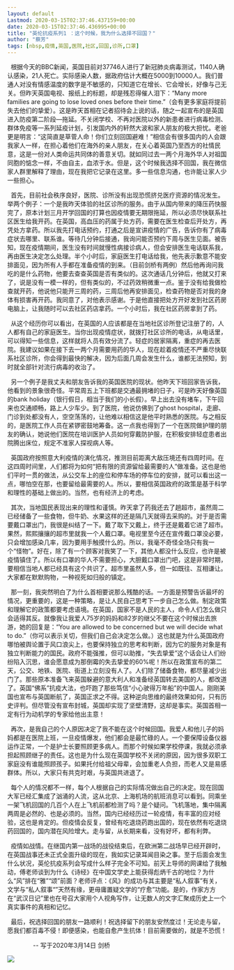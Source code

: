 ```yaml
---
layout: default
Lastmod: 2020-03-15T02:37:46.437159+00:00
date: 2020-03-15T02:37:46.436995+00:00
title: "英伦抗疫系列1 ：这个时候，我为什么选择不回国？"
author: "蔡芳"
tags: [nbsp,疫情,英国,医院,社区,回国,诊所,口罩]
---
```


  根据今天的BBC新闻，英国目前对37746人进行了新冠肺炎病毒测试，1140人确认感染，21人死亡。实际感染人数，据政府估计大概在5000到10000人。我们普通人对没有情感温度的数字是不敏感的，只知道它在增长、它会增长，好像与己无关。但昨天英国电视、报纸上的标题，却是残忍得催人泪下：“Many more families are going to lose loved ones before their time.”（会有更多家庭将提前失去他们的挚爱）。这是昨天首相在记者招待会上说的话，随之一起宣布的是英国进入防疫第二阶段—拖延。不关闭学校、不再对医院以外的新患者进行病毒检测、群体免疫等一系列延疫计划，引发国内外的轩然大波和家人朋友的极大担忧。老爸更是明言：“这简直是草菅人命！你们立刻回国避难！”相信会有很多国内的人会跟我家人一样，在担心着他们在海外的亲人朋友，在关心着英国乃至西方的社情民意，这是一份对人类命运共同体的善意关切。就如同过去一两个月海外华人对祖国同胞的惦念一样，不由自主，血浓于水。但是，这个时候我选择不回国，我在微信家人群里解释了理由，现在我把它记录在这里。多一些信息沟通，也许能让家人少一些担心。

  首先，目前社会秩序良好，医院、诊所没有出现恐慌挤兑医疗资源的情况发生。举两个例子：一个是我昨天体验的社区诊所的服务。由于从国内带来的降压药快服完了，原本计划三月开学回国的打算也因疫情要无期限拖延，所以必须尽快联系社区医生给我开药。在英国，高血压的药属于处方药，需要在医生检查后开处方，再凭处方拿药。所以我先打电话预约，打通之后是宣讲疫情的广告，告诉你有了病毒症状去哪里、联系谁。等待几分钟后接通，我询问能否预约下周与医生见面。被告知，现在疫情期间，医生没有时间就慢性病接诊病人，但会安排医生电话联系我，再由医生决定怎么处理。半个小时后，家庭医生打电话给我，他先表示歉意不能安排面见，因为所有人手都在准备疫情的到来。（目前剑桥有两例）然后他再询问我吃的是什么药物，他要去查查英国是否有类似的。这次通话几分钟后，他就又打来了，说是没有一模一样的，但有类似的，不过药效稍微重一点。鉴于没有给我做检查就开药，他说他只能开三周的药，三周后他再安排面见，检查药物是否对我的身体有损害再开药。我同意了，对他表示感谢。于是他直接把处方开好发到社区药房电脑上，让我随时可以去社区药店拿药。一个小时后，我在社区药房拿到了药。

  从这个经历你可以看出，在英国的人应该都是在当地社区诊所登记注册了的，人人都有自己的家庭医生。当你出现疫情症状，就拨打社区诊所的电话，从电话里，可以得知一些信息，这样就将人员有效分流了。轻症的居家隔离，重症的再去医院。我建议如果在接下去一两个月需要用药的华人，现在趁着疫情还不严重尽快联系社区诊所，你会得到最快的解决，因为后面几周会发生什么，谁都无法预知，到时就全部针对流行病毒的收治了。

  另一个例子是我丈夫和朋友告诉我的英国医院的现状。他昨天下班回家告诉我，他看到的景象很奇怪。平常周五上下班都是交通最拥堵的日子，可是昨天好像英国的bank holiday（银行假日，相当于我们的小长假）。早上出去没有堵车，下午回来也交通顺畅，路上人少车少。到了医院，他说仿佛到了ghost hospital，走廊、门诊到处都没有人，空空荡荡的，让他难以相信这是他平时熟悉的医院。与之相反的，是医院工作人员在紧锣密鼓地筹备。这一点我也得到了一个在医院做护理的朋友的确认，她说他们医院在培训医护人员如何穿戴防护服，在积极安排轻症患者出院腾出床位，规定不准家人探视病人等。

  英国政府按照意大利疫情的演化情况，推测目前距离大敌压境还有四周时间。在这四周时间里，人们都将为如何“把有限的资源留给最需要的人”做准备。这也是他们平时一贯的做法，从公交车上的座位和停车场的停车位的安排，就可以看出这一点，哪怕空在那，也要留给最需要的人。所以，要相信英国政府的政策是基于科学和理性的基础上做出的。当然，也有经济上的考虑。

  其次，当地国民表现出来的理性和谨慎。昨天拿了药我还去了趟超市，虽然周二已经储备了一些食物，但牛奶、水果这样的还是隔几天就得去采购的。对于是否需要戴口罩出门，我很是纠结了一下。戴了取下又戴上，终于还是戴着它进了超市。果然，熙熙攘攘的超市里就我一个人戴口罩。电视里至今还在宣传戴口罩没必要，只会增加感染几率，因为要用手触摸什么的。所以，我毫不奇怪全场只有我一个“怪物”。好在，除了有一个顾客对我笑了一下，其他人都没什么反应，也许是被疫情镇住了。所以有口罩的华人不需要担心，大胆戴口罩出门吧，这是非常时期，要相信当地人都已经具有这个共识了。超市里虽然人多，但一如既往、互相谦让。大家都在默默购物，一种视死如归般的镇定。

  那一刻，我突然明白了为什么首相要说那么残酷的话。一方面是预警告诉最坏的情况，更重要的，这是一种策略，是让人民自己思考下一步自己怎么做。制定政策和理解它的政策都要考虑语境。在英国，国家不是人民的主人，命令人们怎么做只会适得其反。就像我让我爱人75岁的妈妈和82岁的继父不要在这个时候出去旅游，她的回复是：“You are allowed to be concerned but we will decide what to do.”（你可以表示关切，但我们自己会决定怎么做。）这也就是为什么英国政府哪怕被舆论置于风口浪尖上，也要保持独立的思考和判断，因为它的服务对象是有独立判断能力的国民。政府不能强推，但可以助推，“失去挚爱”这个话会让人们纷纷陷入沉思，谁会愿意成为那倒霉的失去挚爱的60%呢！所以在政策宣布的第二天，公交、地铁、医院、街道上立刻没有人了。人们除了储备食物，都尽量减少出门了。那些原本准备飞来英国躲避的意大利人和准备经英国转去美国的人，都改道了。英国“佛系”抗疫大法，也吓跑了那些笃信“小心驶得万年船”的中国人。刚刚美国也宣布与英国断航了，英国正求之不得。这种逆向思维的最终效果如何，只有历史评判。但尽管没有宣布封城，英国却实现了坚壁清野，这却是事实。英国首相一定有行为动机学的专家给他出主意！

  再次，是我自己的个人原因决定了我不能在这个时候回国。我爱人和他儿子的妈妈都是在医院上班，一旦疫情爆发，他们都会是最忙碌的人。一个要保障设备仪器运作正常，一个是护士长要照顾更多病人。而那个时候如果学校停课，我就必须承担起照顾继子的责任。这也是为什么现在英国学校不关闭的原因，因为很多双职工家庭没有谁能照顾孩子。如果托付给祖父母辈，会加重老人负担，而老人又是易感群体。所以，大家只有共克时艰，与英国共进退了。

  每个人的情况都不一样，每个人根据自己的实际情况做出自己的决定。现在回国大军已经汇集成了汹涌的人流，这从北京、上海机场的航班消息可以看到。同乘坐一架飞机回国的几百个人在上飞机前都检测了吗？是个疑问。飞机落地，集中隔离两周是必然的、也是必须的。当然，国内已经经历过一轮疫情，有丰富的应对经验，这也是肯定的。但疫情会反复，曾经有吃退烧药跑出国的，现在依然有吃退烧药回国的，国内潜在风险增大。走与留，从长期来看，没有好坏，都有利弊。

  疫情如战情。在继国内第一战场的战役结束后，在欧洲第二战场早已经开辟时，在英国战事还未正式全面升级的现在，我如实记录耳闻目染之事。至于后面会发生什么状况，英伦抗疫系列会写成什么样子完全不可知。前天上导师的网课给了我触动，傅老师谈到为什么《诗经》在中国文学史上能获得彪炳千古的地位？为什么“风”排在“雅”“颂”前面？老师评点：《风》的成功与其主要是“私人叙事”有关，文学与“私人叙事“”天然有缘，更毋庸置疑文学的“疗愈”功能。是的，作家方方在“武汉日记”里也在号召大家用个人视角写作，让无数人的文字汇聚成历史上一个真实事件的真相和记忆。

  最后，祝选择回国的朋友一路顺利！祝选择留下的朋友安然度过！无论走与留，愿我们都百毒不侵！即便感染，也能自愈产生抗体！目前需要做的，就是不恐慌！

               -- 写于2020年3月14日 剑桥

![](https://images.weserv.nl/?url=https%3A//mmbiz.qpic.cn/sz_mmbiz_jpg/5SUoOFwphVQ4rEMzQKMjbJNml7Wr8JYlhLrW0obbUZ5P4a1uQtRNspUzkib7PhnYvWIVfs2kpMoj7k4DYwITIdg/640%3Fwx_fmt%3Djpeg)

